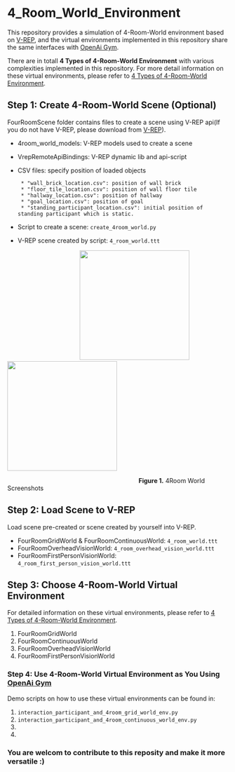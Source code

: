 # 4_Room_World_Environment
This repository provides a simulation of 4-Room-World environment based on [V-REP](http://www.coppeliarobotics.com), and the virtual environments implemented in this repository share the same interfaces with [OpenAi Gym](https://gym.openai.com).

There are in totall **4 Types of 4-Room-World Environment** with various complexities implemented in this repository. For more detail information on these virtual environments, please refer to [4 Types of 4-Room-World Environment](https://github.com/LinghengMeng/4_Room_World_Environment/blob/master/Environment/README.md).


## Step 1: Create 4-Room-World Scene (Optional)
FourRoomScene folder contains files to create a scene using V-REP api(If you do not have V-REP, please download from [V-REP](http://www.coppeliarobotics.com/downloads.html)).
   
  * 4room_world_models: V-REP models used to create a scene
      
  * VrepRemoteApiBindings: V-REP dynamic lib and api-script
      
  * CSV files: specify position of loaded objects
  
         * "wall_brick_location.csv": position of wall brick
         * "floor_tile_location.csv": position of wall floor tile
         * "hallway_location.csv": position of hallway
         * "goal_location.csv": position of goal
         * "standing_participant_location.csv": initial position of standing participant which is static.
         
  * Script to create a scene:
    `create_4room_world.py`
    
  * V-REP scene created by script: `4_room_world.ttt`
  
&nbsp; &nbsp; &nbsp; &nbsp; &nbsp; &nbsp; &nbsp; &nbsp; &nbsp; &nbsp; &nbsp; &nbsp; &nbsp; &nbsp; &nbsp; &nbsp; &nbsp; &nbsp; &nbsp; &nbsp; &nbsp; <img src="https://github.com/LinghengMeng/4_Room_World_Environment/blob/master/Images/4Room_scene2.png" width="250" height="250" />     &nbsp;  <img src="https://github.com/LinghengMeng/4_Room_World_Environment/blob/master/Images/4Room_Scene.png" width="250" height="250" /> 

&nbsp; &nbsp; &nbsp; &nbsp; &nbsp; &nbsp; &nbsp; &nbsp; &nbsp; &nbsp; &nbsp; &nbsp; &nbsp; &nbsp; &nbsp; &nbsp; &nbsp; &nbsp; &nbsp; &nbsp; &nbsp; &nbsp; &nbsp; &nbsp; &nbsp; &nbsp; &nbsp; &nbsp; &nbsp; &nbsp; &nbsp; &nbsp; &nbsp; &nbsp; &nbsp; &nbsp; &nbsp; &nbsp; **Figure 1.** 4Room World Screenshots

## Step 2: Load Scene to V-REP
Load scene pre-created or scene created by yourself into V-REP.
* FourRoomGridWorld &amp; FourRoomContinuousWorld: `4_room_world.ttt`
* FourRoomOverheadVisionWorld: `4_room_overhead_vision_world.ttt`
* FourRoomFirstPersonVisionWorld: `4_room_first_person_vision_world.ttt`

## Step 3: Choose 4-Room-World Virtual Environment
For detailed information on these virtual environments, please refer to [4 Types of 4-Room-World Environment](https://github.com/LinghengMeng/4_Room_World_Environment/blob/master/Environment/README.md).

  1. FourRoomGridWorld
  2. FourRoomContinuousWorld
  3. FourRoomOverheadVisionWorld
  4. FourRoomFirstPersonVisionWorld

### Step 4: Use 4-Room-World Virtual Environment as You Using [OpenAi Gym](https://gym.openai.com)
Demo scripts on how to use these virtual environments can be found in:

  1. `interaction_participant_and_4room_grid_world_env.py`
  2. `interaction_participant_and_4room_continuous_world_env.py`
  3. 
  4. 

### You are welcom to contribute to this reposity and make it more versatile :)

